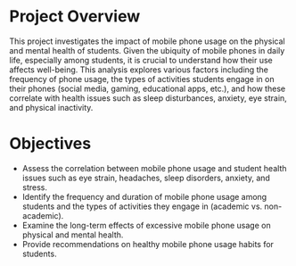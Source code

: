 # Project Overview
This project investigates the impact of mobile phone usage on the physical and mental health of students. Given the ubiquity of mobile phones in daily life, especially among students, it is crucial to understand how their use affects well-being. This analysis explores various factors including the frequency of phone usage, the types of activities students engage in on their phones (social media, gaming, educational apps, etc.), and how these correlate with health issues such as sleep disturbances, anxiety, eye strain, and physical inactivity. 

# Objectives
* Assess the correlation between mobile phone usage and student health issues such as eye strain, headaches, sleep disorders, anxiety, and stress.
* Identify the frequency and duration of mobile phone usage among students and the types of activities they engage in (academic vs. non-academic).
* Examine the long-term effects of excessive mobile phone usage on physical and mental health.
* Provide recommendations on healthy mobile phone usage habits for students.
